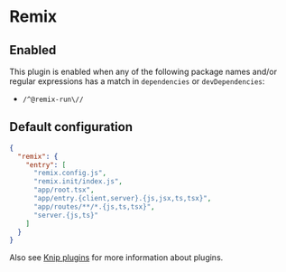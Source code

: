 # Remix

## Enabled

This plugin is enabled when any of the following package names and/or regular expressions has a match in `dependencies`
or `devDependencies`:

- `/^@remix-run\//`

## Default configuration

```json
{
  "remix": {
    "entry": [
      "remix.config.js",
      "remix.init/index.js",
      "app/root.tsx",
      "app/entry.{client,server}.{js,jsx,ts,tsx}",
      "app/routes/**/*.{js,ts,tsx}",
      "server.{js,ts}"
    ]
  }
}
```

Also see [Knip plugins][1] for more information about plugins.

[1]: https://github.com/webpro/knip/blob/next/README.md#plugins
